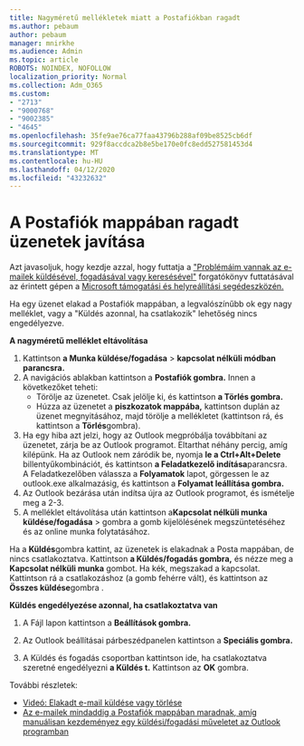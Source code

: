 ```yaml
---
title: Nagyméretű mellékletek miatt a Postafiókban ragadt
ms.author: pebaum
author: pebaum
manager: mnirkhe
ms.audience: Admin
ms.topic: article
ROBOTS: NOINDEX, NOFOLLOW
localization_priority: Normal
ms.collection: Adm_O365
ms.custom:
- "2713"
- "9000768"
- "9002385"
- "4645"
ms.openlocfilehash: 35fe9ae76ca77faa43796b288af09be8525cb6df
ms.sourcegitcommit: 929f8accdca2b8e5be170e0fc8edd527581453d4
ms.translationtype: MT
ms.contentlocale: hu-HU
ms.lasthandoff: 04/12/2020
ms.locfileid: "43232632"
---
```

# <a name="fix-messages-that-are-stuck-in-the-outbox"></a>A Postafiók mappában ragadt üzenetek javítása

Azt javasoljuk, hogy kezdje azzal, hogy futtatja a ["Problémáim vannak az e-mailek küldésével, fogadásával vagy keresésével"](https://aka.ms/SaRA-OutlookSendReceive) forgatókönyv futtatásával az érintett gépen a [Microsoft támogatási és helyreállítási segédeszközén.](https://diagnostics.office.com/#/)

Ha egy üzenet elakad a Postafiók mappában, a legvalószínűbb ok egy nagy melléklet, vagy a "Küldés azonnal, ha csatlakozik" lehetőség nincs engedélyezve.

**A nagyméretű melléklet eltávolítása**

1. Kattintson **a Munka küldése/fogadása** > **kapcsolat nélküli módban parancsra.** 
2. A navigációs ablakban kattintson a **Postafiók gombra.** Innen a következőket teheti: 
    - Törölje az üzenetet. Csak jelölje ki, és kattintson **a Törlés gombra.**
    - Húzza az üzenetet a **piszkozatok mappába,** kattintson duplán az üzenet megnyitásához, majd törölje a mellékletet (kattintson rá, és kattintson a **Törlés**gombra).
3. Ha egy hiba azt jelzi, hogy az Outlook megpróbálja továbbítani az üzenetet, zárja be az Outlook programot. Eltarthat néhány percig, amíg kilépünk. Ha az Outlook nem záródik be, nyomja **le a Ctrl+Alt+Delete** billentyűkombinációt, és kattintson **a Feladatkezelő indítása**parancsra. A Feladatkezelőben válassza a **Folyamatok** lapot, görgessen le az outlook.exe alkalmazásig, és kattintson a **Folyamat leállítása gombra.**
4. Az Outlook bezárása után indítsa újra az Outlook programot, és ismételje meg a 2-3. 
5. A melléklet eltávolítása után kattintson a**Kapcsolat nélküli munka** **küldése/fogadása** > gombra a gomb kijelölésének megszüntetéséhez és az online munka folytatásához. 

Ha a **Küldés**gombra kattint, az üzenetek is elakadnak a Posta mappában, de nincs csatlakoztatva. Kattintson **a Küldés/fogadás gombra,** és nézze meg a **Kapcsolat nélküli munka** gombot. Ha kék, megszakad a kapcsolat. Kattintson rá a csatlakozáshoz (a gomb fehérre vált), és kattintson az **Összes küldése**gombra .
 
**Küldés engedélyezése azonnal, ha csatlakoztatva van**
 
1. A Fájl lapon kattintson a **Beállítások gombra.**

2. Az Outlook beállításai párbeszédpanelen kattintson a **Speciális gombra.**

3. A Küldés és fogadás csoportban kattintson ide, ha csatlakoztatva szeretné engedélyezni **a Küldés t.** Kattintson az **OK** gombra.
 
További részletek:
- [Videó: Elakadt e-mail küldése vagy törlése](https://support.office.com/article/Video-Send-or-delete-an-email-stuck-in-your-outbox-26d5d34a-4e5f-444a-a9e8-44db04a94dec) 
- [Az e-mailek mindaddig a Postafiók mappában maradnak, amíg manuálisan kezdeményez egy küldési/fogadási műveletet az Outlook programban](https://support.microsoft.com/help/2797572/email-stays-in-the-outbox-folder-until-you-manually-initiate-a-send-re)
